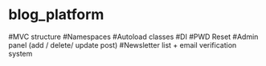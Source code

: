 # blog_platform

#MVC structure 
#Namespaces 
#Autoload classes 
#DI #PWD Reset 
#Admin panel (add / delete/ update post) 
#Newsletter list + email verification system
